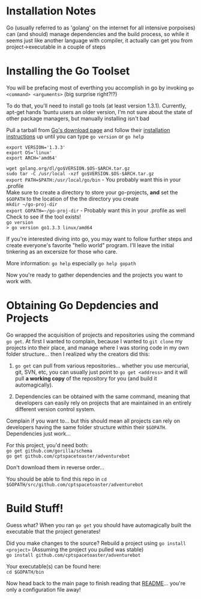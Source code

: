 Installation Notes
========

Go (usually referred to as 'golang' on the internet for all intensive porpoises) can (and should) manage dependencies and the build process, so while it seems just like another language with compiler, it actually can get you from project->executable in a couple of steps

Installing the Go Toolset
========
You will be prefacing most of everthing you accomplish in go by invoking `go <command> <arguments>` (big surprise right?!?)

To do that, you'll need to install go tools (at least version 1.3.1).
Currently, apt-get hands 'buntu users an older version, I'm not sure about the state of other package managers, but manually installing isn't bad

Pull a tarball from [Go's download page](http://golang.org/dl/) and follow their [installation instructions](http://golang.org/doc/install) up until you can type `go version` or `go help`

`export VERSION='1.3.3'`  
`export OS='linux'`  
`export ARCH='amd64'`  

`wget golang.org/dl/go$VERSION.$OS-$ARCH.tar.gz`  
`sudo tar -C /usr/local -xzf go$VERSION.$OS-$ARCH.tar.gz`  
`export PATH=$PATH:/usr/local/go/bin` - You probably want this in your .profile  
Make sure to create a directory to store your go-projects, **and** set the `$GOPATH` to the location of the the directory you create  
`mkdir ~/go-proj-dir`  
`export GOPATH=~/go-proj-dir` - Probably want this in your .profile as well  
Check to see if the tool exists!  
`go version`  
`> go version go1.3.3 linux/amd64`

If you're interested diving into go, you may want to follow further steps and create everyone's favorite "hello world" program.  I'll leave the initial tinkering as an excersize for those who care.

More information: `go help` especially `go help gopath`

Now you're ready to gather dependencies and the projects you want to work with.

Obtaining Go Depdencies and Projects
========
Go wrapped the acquisition of projects and repositories using the command `go get`.  At first I wanted to complain, because I wanted to `git clone` my projects into their place, and manage where I was storing code in my own folder structure... then I realized why the creators did this:

1. `go get` can pull from various repositories... whether you use mercurial, git, SVN, etc, you can usually just point to `go get <address>` and it will pull **a working copy** of the repository for you (and build it automagically).

2. Dependencies can be obtained with the same command, meaning that developers can easily rely on projects that are maintained in an entirely different version control system.

Complain if you want to... but this should mean all projects can rely on developers having the same folder structure within their `$GOPATH`.  Dependencies just work...

For this project, you'd need both:  
`go get github.com/gorilla/schema`  
`go get github.com/cptspacetoaster/adventurebot`  

Don't download them in reverse order...

You should be able to find this repo in
`cd $GOPATH/src/github.com/cptspacetoaster/adventurebot`

Build Stuff!
========
Guess what?  When you ran `go get` you should have automagically built the executable that the project generates!

Did you make changes to the source?  Rebuild a project using `go install <project>` (Assuming the project you pulled was stable)  
`go install github.com/cptspacetoaster/adventurebot`  

Your executable(s) can be found here:  
`cd $GOPATH/bin`  

Now head back to the main page to finish reading that [README](https://github.com/CptSpaceToaster/adventurebot)... you're only a configuration file away!
